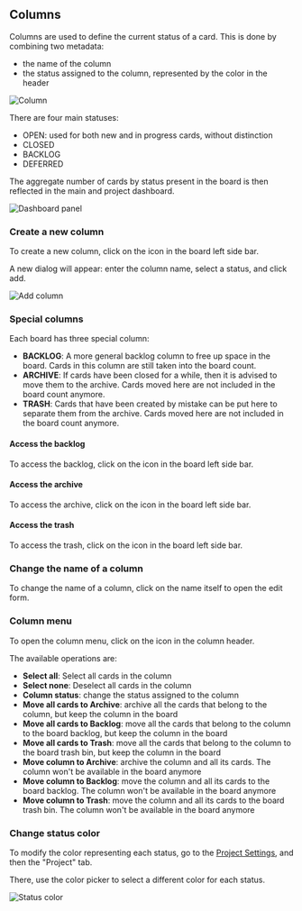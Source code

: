 ## Columns

Columns are used to define the current status of a card. This is done by combining two metadata:

* the name of the column
* the status assigned to the column, represented by the color in the header

<img class="pure-img" src="{{relativeRootPath}}/images/en/column.png" alt="Column">

There are four main statuses:

* OPEN: used for both new and in progress cards, without distinction
* CLOSED
* BACKLOG
* DEFERRED

The aggregate number of cards by status present in the board is then reflected in the main and project dashboard.

<img class="pure-img" src="{{relativeRootPath}}/images/en/dashboard-panel.png" alt="Dashboard panel">

### Create a new column

To create a new column, click on the <span class="icon icon-add-column"></span> icon in the board left side bar.

A new dialog will appear: enter the column name, select a status, and click add.

<img class="pure-img" src="{{relativeRootPath}}/images/en/add-column.png" alt="Add column">

### Special columns

Each board has three special column:

* **BACKLOG**: A more general backlog column to free up space in the board. Cards in this column are still taken into the board count.
* **ARCHIVE**: If cards have been closed for a while, then it is advised to move them to the archive. Cards moved here are not included in the board count anymore.
* **TRASH**: Cards that have been created by mistake can be put here to separate them from the archive. Cards moved here are not included in the board count anymore.

#### Access the backlog

To access the backlog, click on the <span class="icon icon-board-backlog"></span> icon in the board left side bar.

#### Access the archive

To access the archive, click on the <span class="icon icon-board-archive"></span> icon in the board left side bar.

#### Access the trash

To access the trash, click on the <span class="icon icon-board-trash"></span> icon in the board left side bar.

### Change the name of a column

To change the name of a column, click on the name itself to open the edit form.

### Column menu

To open the column menu, click on the <span class="icon icon-more-vert"></span> icon in the column header.

The available operations are:

* **Select all**: Select all cards in the column
* **Select none**: Deselect all cards in the column
* **Column status**: change the status assigned to the column
* **Move all cards to Archive**: archive all the cards that belong to the column, but keep the column in the board
* **Move all cards to Backlog**: move all the cards that belong to the column to the board backlog, but keep the column in the board
* **Move all cards to Trash**: move all the cards that belong to the column to the board trash bin, but keep the column in the board
* **Move column to Archive**: archive the column and all its cards. The column won't be available in the board anymore
* **Move column to Backlog**: move the column and all its cards to the board backlog. The column won't be available in the board anymore
* **Move column to Trash**: move the column and all its cards to the board trash bin. The column won't be available in the board anymore

### Change status color

To modify the color representing each status, go to the [Project Settings](/03-use-lavagna/03-01-project.html#project-settings), and then the "Project" tab.

There, use the color picker to select a different color for each status.

<img class="pure-img" src="{{relativeRootPath}}/images/en/status-color.png" alt="Status color">


